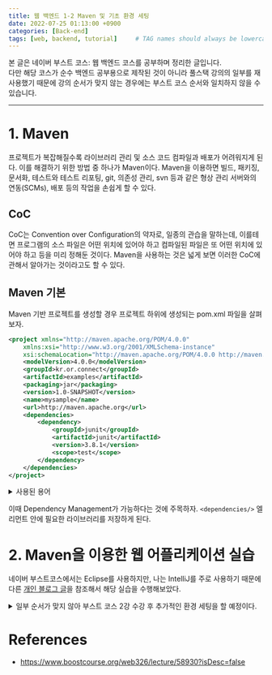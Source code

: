 ```yaml
---
title: 웹 백엔드 1-2 Maven 및 기초 환경 세팅
date: 2022-07-25 01:13:00 +0900
categories: [Back-end]
tags: [web, backend, tutorial]     # TAG names should always be lowercase
---
```


본 글은 네이버 부스트 코스: 웹 백엔드 코스를 공부하며 정리한 글입니다.  
다만 해당 코스가 순수 백엔드 공부용으로 제작된 것이 아니라 풀스택 강의의 일부를 재사용했기 때문에 강의 순서가 맞지 않는 경우에는 부스트 코스 순서와 일치하지 않을 수 있습니다.

---

# 1. Maven

프로젝트가 복잡해질수록 라이브러리 관리 및 소스 코드 컴파일과 배포가 어려워지게 된다. 이를 해결하기 위한 방법 중 하나가 Maven이다. Maven을 이용하면 빌드, 패키징, 문서화, 테스트와 테스트 리포팅, git, 의존성 관리, svn 등과 같은 형상 관리 서버와의 연동(SCMs), 배포 등의 작업을 손쉽게 할 수 있다.

## CoC

CoC는 Convention over Configuration의 약자로, 일종의 관습을 말하는데, 이를테면 프로그램의 소스 파일은 어떤 위치에 있어야 하고 컴파일된 파일은 또 어떤 위치에 있어야 하고 등을 미리 정해둔 것이다. Maven을 사용하는 것은 넓게 보면 이러한 CoC에 관해서 알아가는 것이라고도 할 수 있다.

## Maven 기본

Maven 기반 프로젝트를 생성할 경우 프로젝트 하위에 생성되는 pom.xml 파일을 살펴보자.

```xml
<project xmlns="http://maven.apache.org/POM/4.0.0"
    xmlns:xsi="http://www.w3.org/2001/XMLSchema-instance"
    xsi:schemaLocation="http://maven.apache.org/POM/4.0.0 http://maven.apache.org/maven-v4_0_0.xsd">
    <modelVersion>4.0.0</modelVersion>
    <groupId>kr.or.connect</groupId>
    <artifactId>examples</artifactId>
    <packaging>jar</packaging>
    <version>1.0-SNAPSHOT</version>
    <name>mysample</name>
    <url>http://maven.apache.org</url>
    <dependencies>
        <dependency>
            <groupId>junit</groupId>
            <artifactId>junit</artifactId>
            <version>3.8.1</version>
            <scope>test</scope>
        </dependency>
    </dependencies>
</project>
```

<details>
<summary>사용된 용어</summary>
  <div markdown="1">
  
* `project`: pom.xml 파일의 최상위 root element
* `modelVersion`: POM model의 버전
* `groupId`: 프로젝트를 생성하는 조직의 고유 아이디
* `artifactId`: 해당 프로젝트에 의해 생성되는 artifact의 고유 아이디
    - `artifactid-version.packaging`과 같이 생성됨
* `packaging`: 프로젝트를 어떤 형태로 패키징할 것인지 결정
* `version`: 프로젝트의 현재 버전
* `name`: 프로젝트명
* `url`: 프로젝트 사이트 URL(일반적)

  </div>
</details>

이때 Dependency Management가 가능하다는 것에 주목하자. `<dependencies/>` 엘리먼트 안에 필요한 라이브러리를 저장하게 된다.


# 2. Maven을 이용한 웹 어플리케이션 실습

네이버 부스트코스에서는 Eclipse를 사용하지만, 나는 IntelliJ를 주로 사용하기 때문에 다른 [개인 블로그 글](https://tychejin.tistory.com/330)을 참조해서 해당 실습을 수행해보았다. 

<details>
<summary>일부 순서가 맞지 않아 부스트 코스 2강 수강 후 추가적인 환경 세팅을 할 예정이다.</summary>
<div markdown="1">


1. Tomcat은 [공식 사이트](https://tomcat.apache.org/download-10.cgi)에서 미리 다운로드 받아놓았다.  

2. 해당 블로그 링크에서 추가적으로 servlet을 추가해줄 것이다.

    ![Maven Refresh](https://user-images.githubusercontent.com/88723775/180658238-34f42ddc-1eb9-4106-b6f8-14cc16c1c14d.png){: .center}

    Dependency를 추가하고 나면 옆의 새로고침 표시를 클릭하거나 `pom.xml > 오른쪽 마우스 > maven > Reload project`로 새로고침 해주자.

3. JSTL도 추가해보자.
    (부스트 코스 2강 먼저 수강 후 추가 예정)

  </div>
</details>


# References

* <https://www.boostcourse.org/web326/lecture/58930?isDesc=false>
